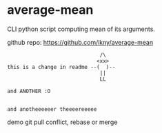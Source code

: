 # average-mean
CLI python script computing mean of its arguments.

github repo: https://github.com/ikny/average-mean
```
						      /\
						     <xx>
this is a change in readme --(  )--
			    			  ||
			      			  LL

and ANOTHER :O


and anotheeeeeer theeeereeeee
```
demo git pull conflict, rebase or merge
